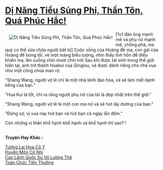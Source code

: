 <a href="https://truyentiki.com/di-nang-tieu-sung-phi-than-ton-qua-phuc-hac.30344/" title="Dị Năng Tiểu Sủng Phi, Thần Tôn, Quá Phúc Hắc!"><h1>Dị Năng Tiểu Sủng Phi, Thần Tôn, Quá Phúc Hắc!</h1></a><div style="display:table"><img align="right" style="float: left; padding: 10px;" src="https://truyentiki.com/a/img/str/src/30344.jpg" alt="Dị Năng Tiểu Sủng Phi, Thần Tôn, Quá Phúc Hắc!">[1v1 đàn ông mạnh mẽ và phụ nữ mạnh mẽ, chống phá, ma quỷ có thể sửa chữa người bất tử] Cuộc sống của Hoàng đế ma, con gái của Hoàng đế bóng tối, vẽ một mảng biểu tượng, nhìn thấy linh hồn để điều khiển ma, lên xuống chín mươi chín trời Sau khi được tái sinh trong thế giới hiện tại, anh trở thành Huakui của Qinglou, và được dành riêng cho nhà vua như một công chúa man rợ. <p></p> "Shang Wang, người vợ lẽ chỉ là một nhà lãnh đạo hoa, và sẽ làm mất danh tiếng của bạn." <p></p> "Hua Kui là tốt, chỉ ra rằng người phụ nữ của tôi là đẹp nhất trên thế giới." <p></p> "Shang Wang, người vợ lẽ là một con ma nữ và sẽ hút lấy dương của bạn." <p></p> "Đừng sợ, vị vua này hút bạn và hút bạn cả ngày lẫn đêm." <p></p> Còn những vị thần khổ hạnh khổ hạnh và khổ hạnh thì sao? !</div><p><br><b>Truyện Hay Khác :</b></p><a href="https://truyentiki.com/tuong-lai-hoa-co-y.30343/" alt="Tương Lai Hoa Cỏ Y">Tương Lai Hoa Cỏ Y</a><br/><a href="https://truyentiki.wordpress.com/2020/06/08/huyen-mon-co-nhi/" alt="Huyền Môn Cô Nhi">Huyền Môn Cô Nhi</a><br/><a href="https://www.scoop.it/topic/nownovels/p/4119185478/2020/06/17/https-truyentiki-com-cao-lanh-quoc-su-vo-luong-the-25430" alt="Cao Lãnh Quốc Sư Vô Lương Thê">Cao Lãnh Quốc Sư Vô Lương Thê</a><br/><a href="https://github.com/nownovels/truyenhay/tree/master/truyenhay/30664/README.md" alt="Toàn Chức Tiền Thưởng">Toàn Chức Tiền Thưởng</a><br/>